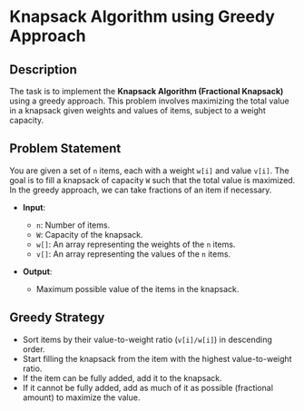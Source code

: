 # Knapsack Algorithm using Greedy Approach

## Description

The task is to implement the **Knapsack Algorithm (Fractional Knapsack)** using a greedy approach. This problem involves maximizing the total value in a knapsack given weights and values of items, subject to a weight capacity.

## Problem Statement

You are given a set of `n` items, each with a weight `w[i]` and value `v[i]`. The goal is to fill a knapsack of capacity `W` such that the total value is maximized. In the greedy approach, we can take fractions of an item if necessary.

- **Input**:
  - `n`: Number of items.
  - `W`: Capacity of the knapsack.
  - `w[]`: An array representing the weights of the `n` items.
  - `v[]`: An array representing the values of the `n` items.

- **Output**:
  - Maximum possible value of the items in the knapsack.

## Greedy Strategy

- Sort items by their value-to-weight ratio (`v[i]/w[i]`) in descending order.
- Start filling the knapsack from the item with the highest value-to-weight ratio.
- If the item can be fully added, add it to the knapsack.
- If it cannot be fully added, add as much of it as possible (fractional amount) to maximize the value.




